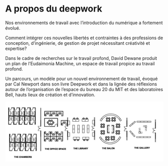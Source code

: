 # A propos du deepwork

Nos environnements de travail avec l’introduction du numérique a fortement évolué.

Comment intégrer ces nouvelles libertés et contraintes à des professions de conception, d’ingénierie, de gestion de projet nécessitant créativité et expertise?

Dans le cadre de recherches sur le travail profond, David Dewane produit un plan de l’Eudaimonia Machine, un espace de travail propice au travail profond.

Un parcours, un modèle pour un nouvel environnement de travail, évoqué par Cal Newport dans son livre Deepwork et dans la lignée des réflexions autour de l’organisation de l’espace du bureau 20 du MIT et des laboratoires Bell, hauts lieux de création et d’innovation. 

![deepwork](/images/deepwork.jpg)